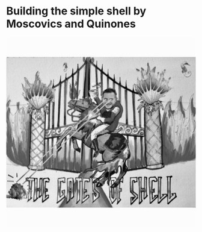 # Building the simple shell by Moscovics and Quinones 
![Image](https://raw.githubusercontent.com/computersciencebenHolberton/shelltest/master/kyNS9vdiROqlyxw%25QTQFLQ_thumb_1.jpg)

